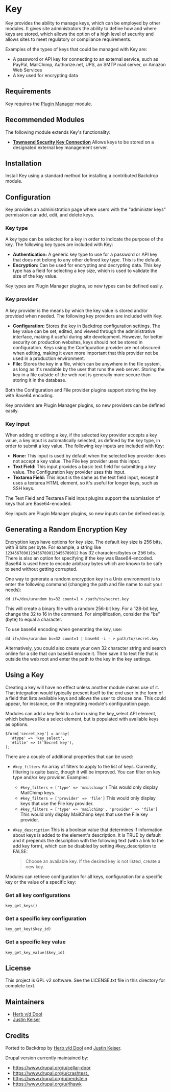 # Key

Key provides the ability to manage keys, which can be employed by other
modules. It gives site administrators the ability to define how and
where keys are stored, which allows the option of a high level of
security and allows sites to meet regulatory or compliance
requirements.

Examples of the types of keys that could be managed with Key are:

* A password or API key for connecting to an external service, such as
PayPal, MailChimp, Authorize.net, UPS, an SMTP mail server, or Amazon
Web Services
* A key used for encrypting data

## Requirements

Key requires the [Plugin Manager](https://www.backdropcms.org/project/plugin_manager)
module.

## Recommended Modules

The following module extends Key's functionality:

* **[Townsend Security Key
Connection](https://www.drupal.org/project/townsec_key)** Allows keys
to be stored on a designated external key management server.

## Installation

Install Key using a standard method for installing a contributed Backdrop
module.

## Configuration

Key provides an administration page where users with the "administer
keys" permission can add, edit, and delete keys.

### Key type

A key type can be selected for a key in order to indicate the purpose
of the key. The following key types are included with Key:

* **Authentication:** A generic key type to use for a password or API
key that does not belong to any other defined key type. This is the
default.
* **Encryption:** Can be used for encrypting and decrypting data. This
key type has a field for selecting a key size, which is used to
validate the size of the key value.

Key types are Plugin Manager plugins, so new types can be defined easily.

### Key provider

A key provider is the means by which the key value is stored and/or
provided when needed. The following key providers are included with
Key:

* **Configuration:** Stores the key in Backdrop configuration settings.
The key value can be set, edited, and viewed through the administrative
interface, making it useful during site development. However, for
better security on production websites, keys should not be stored in
configuration. Keys using the Configuration provider are not obscured
when editing, making it even more important that this provider not be
used in a production environment.
* **File:** Stores the key in a file, which can be anywhere in the file
system, as long as it's readable by the user that runs the web server.
Storing the key in a file outside of the web root is generally more
secure than storing it in the database.

Both the Configuration and File provider plugins support storing the
key with Base64 encoding.

Key providers are Plugin Manager plugins, so new providers can be defined
easily.

### Key input

When adding or editing a key, if the selected key provider accepts a
key value, a key input is automatically selected, as defined by the key
type, in order to submit a key value. The following key inputs are
included with Key:

* **None:** This input is used by default when the selected key
provider does not accept a key value. The File key provider uses this
input.
* **Text Field:** This input provides a basic text field for submitting
a key value. The Configuration key provider uses this input.
* **Textarea Field:** This input is the same as the text field input,
except it uses a textarea HTML element, so it's useful for longer keys,
such as SSH keys.

The Text Field and Textarea Field input plugins support the submission
of keys that are Base64-encoded.

Key inputs are Plugin Manager plugins, so new inputs can be defined easily.

## Generating a Random Encryption Key

Encryption keys have options for key size. The default key size
is 256 bits, with 8 bits per byte. For example, a string like
`12345678901234567890123456789012` has 32 characters/bytes or 256 bits. There is
also an option for specifying if the key was Base64-encoded. Base64 is used here
to encode arbitrary bytes which are known to be safe to send without getting
corrupted.

One way to generate a random encryption key in a Unix environment is to
enter the following command (changing the path and file name to suit your
needs):

`dd if=/dev/urandom bs=32 count=1 > /path/to/secret.key`

This will create a binary file with a random 256-bit key. For a 128-bit key,
change the 32 to 16 in the command. For simplification, consider the "bs" (byte)
to equal a character.

To use base64 encoding when generating the key, use:

`dd if=/dev/urandom bs=32 count=1 | base64 -i - > path/to/secret.key`

Alternatively, you could also create your own 32 character string and search
online for a site that can base64 encode it. Then save it to text file that is
outside the web root and enter the path to the key in the key settings.

## Using a Key

Creating a key will have no effect unless another module makes use of
it. That integration would typically present itself to the end user in
the form of a field that lists available keys and allows the user to
choose one. This could appear, for instance, on the integrating
module's configuration page.

Modules can add a key field to a form using the key_select API element,
which behaves like a select element, but is populated with available
keys as options.

```
$form['secret_key'] = array(
  '#type' => 'key_select',
  '#title' => t('Secret key'),
);
```

There are a couple of additional properties that can be used:

* `#key_filters` An array of filters to apply to the list of keys.
Currently, filtering is quite basic, though it will be improved. You can
filter on key type and/or key provider. Examples:
  * `#key_filters = ['type' => 'mailchimp']` This would only display
    MailChimp keys.
  * `#key_filters = ['provider' => 'file']` This would only display keys
    that use the File key provider.
  * `#key_filters = ['type' => 'mailchimp', 'provider' => 'file']`
    This would only display MailChimp keys that use the File key provider.
* `#key_description` This is a boolean value that determines if information
  about keys is added to the element's description. It is TRUE by default
  and it prepends the description with the following text (with a link to
  the add key form), which can be disabled by setting #key_description to 
  FALSE:

  > Choose an available key. If the desired key is not listed, create a new
    key.

Modules can retrieve configuration for all keys, configuration for a specific
key or the value of a specific key:

### Get all key configurations

`key_get_keys()`

### Get a specific key configuration

`key_get_key($key_id)`

### Get a specific key value

`key_get_key_value($key_id)`

## License

This project is GPL v2 software. See the LICENSE.txt file in this directory for
complete text.

## Maintainers

* [Herb v/d Dool](https://github.com/herbdool)
* [Justin Keiser](https://github.com/keiserjb)

## Credits

Ported to Backdrop by [Herb v/d Dool](https://github.com/herbdool) and
[Justin Keiser](https://github.com/keiserjb).

Drupal version currently maintained by:

* <https://www.drupal.org/u/cellar-door>
* <https://www.drupal.org/u/crashtest_>
* <https://www.drupal.org/u/nerdstein>
* <https://www.drupal.org/u/rlhawk>
